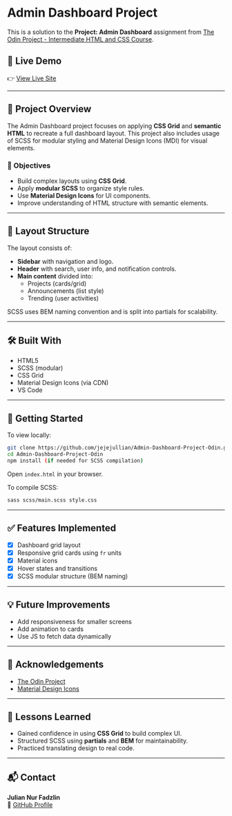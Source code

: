 # Admin Dashboard Project

This is a solution to the **Project: Admin Dashboard** assignment from [The Odin Project - Intermediate HTML and CSS Course](https://www.theodinproject.com/paths/full-stack-javascript/courses/intermediate-html-and-css/lessons/project-admin-dashboard).

## 🔗 Live Demo
👉 [View Live Site](https://jejejullian.github.io/Admin-Dashboard-Project-Odin/)

---

## 📁 Project Overview
The Admin Dashboard project focuses on applying **CSS Grid** and **semantic HTML** to recreate a full dashboard layout. This project also includes usage of SCSS for modular styling and Material Design Icons (MDI) for visual elements.

### 🎯 Objectives
- Build complex layouts using **CSS Grid**.
- Apply **modular SCSS** to organize style rules.
- Use **Material Design Icons** for UI components.
- Improve understanding of HTML structure with semantic elements.

---

## 📐 Layout Structure
The layout consists of:

- **Sidebar** with navigation and logo.
- **Header** with search, user info, and notification controls.
- **Main content** divided into:
  - Projects (cards/grid)
  - Announcements (list style)
  - Trending (user activities)

SCSS uses BEM naming convention and is split into partials for scalability.

---

## 🛠️ Built With
- HTML5
- SCSS (modular)
- CSS Grid
- Material Design Icons (via CDN)
- VS Code

---

## 🚀 Getting Started
To view locally:
```bash
git clone https://github.com/jejejullian/Admin-Dashboard-Project-Odin.git
cd Admin-Dashboard-Project-Odin
npm install (if needed for SCSS compilation)
```
Open `index.html` in your browser.

To compile SCSS:
```bash
sass scss/main.scss style.css
```

---

## ✅ Features Implemented
- [x] Dashboard grid layout
- [x] Responsive grid cards using `fr` units
- [x] Material icons
- [x] Hover states and transitions
- [x] SCSS modular structure (BEM naming)

---

## 💡 Future Improvements
- Add responsiveness for smaller screens
- Add animation to cards
- Use JS to fetch data dynamically

---

## 🙌 Acknowledgements
- [The Odin Project](https://www.theodinproject.com)
- [Material Design Icons](https://materialdesignicons.com)

---

## 🧠 Lessons Learned
- Gained confidence in using **CSS Grid** to build complex UI.
- Structured SCSS using **partials** and **BEM** for maintainability.
- Practiced translating design to real code.

---

## 📬 Contact
**Julian Nur Fadzlin**  
📧 [GitHub Profile](https://github.com/jejejullian)

